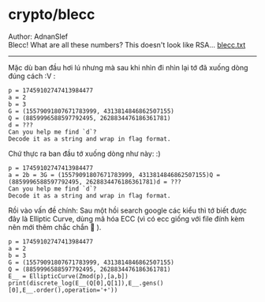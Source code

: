 # crypto/blecc

Author: AdnanSlef  
Blecc! What are all these numbers? This doesn't look like RSA... [blecc.txt](https://static.redpwn.net/uploads/abe77ecef06f1e3362c7584aedf2a14aa51ec0da169f66d4328b14e1f8f5eb94/blecc.txt)
__________________________________________________________________________
Mặc dù ban đầu hơi lú nhưng mà sau khi nhìn đi nhìn lại tớ đã xuống dòng đúng cách :V :
   
    p = 17459102747413984477
    a = 2
    b = 3
    G = (15579091807671783999, 4313814846862507155)
    Q = (8859996588597792495, 2628834476186361781)
    d = ???
    Can you help me find `d`?
    Decode it as a string and wrap in flag format.
    
Chứ thực ra ban đầu tớ xuống dòng như này: :)

    p = 17459102747413984477
    a = 2b = 3G = (15579091807671783999, 4313814846862507155)Q = (8859996588597792495, 2628834476186361781)d = ???
    Can you help me find `d`?
    Decode it as a string and wrap in flag format.
    
Rồi vào vấn đề chính:
Sau một hồi search google các kiểu thì tớ biết được đây là Elliptic Curve, dùng mã hóa ECC (vì có ecc giống với file đính kèm nên mới thêm chắc chắn 🤭 ). 

    
    p = 17459102747413984477
    a = 2
    b = 3
    G = (15579091807671783999, 4313814846862507155)
    Q = (8859996588597792495, 2628834476186361781)
    E__ = EllipticCurve(Zmod(p),[a,b])
    print(discrete_log(E__(Q[0],Q[1]),E__.gens()[0],E__.order(),operation='+'))
